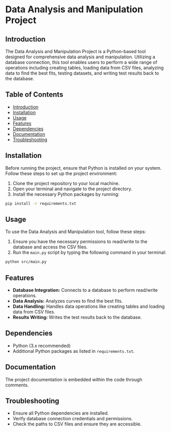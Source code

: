 # Data Analysis and Manipulation Project

## Introduction

The Data Analysis and Manipulation Project is a Python-based tool designed for comprehensive data analysis and manipulation. Utilizing a database connection, this tool enables users to perform a wide range of operations including creating tables, loading data from CSV files, analyzing data to find the best fits, testing datasets, and writing test results back to the database.

## Table of Contents

-   [Introduction](#introduction)
-   [Installation](#installation)
-   [Usage](#usage)
-   [Features](#features)
-   [Dependencies](#dependencies)
-   [Documentation](#documentation)
-   [Troubleshooting](#troubleshooting)

## Installation

Before running the project, ensure that Python is installed on your system. Follow these steps to set up the project environment:

1. Clone the project repository to your local machine.
2. Open your terminal and navigate to the project directory.
3. Install the necessary Python packages by running:

```sh
pip install -r requirements.txt
```

## Usage

To use the Data Analysis and Manipulation tool, follow these steps:

1. Ensure you have the necessary permissions to read/write to the database and access the CSV files.
2. Run the `main.py` script by typing the following command in your terminal:

```sh
python src/main.py
```

## Features

-   **Database Integration:** Connects to a database to perform read/write operations.
-   **Data Analysis:** Analyzes curves to find the best fits.
-   **Data Handling:** Handles data operations like creating tables and loading data from CSV files.
-   **Results Writing:** Writes the test results back to the database.

## Dependencies

-   Python (3.x recommended)
-   Additional Python packages as listed in `requirements.txt`.

## Documentation

The project documentation is embedded within the code through comments.

## Troubleshooting

-   Ensure all Python dependencies are installed.
-   Verify database connection credentials and permissions.
-   Check the paths to CSV files and ensure they are accessible.
